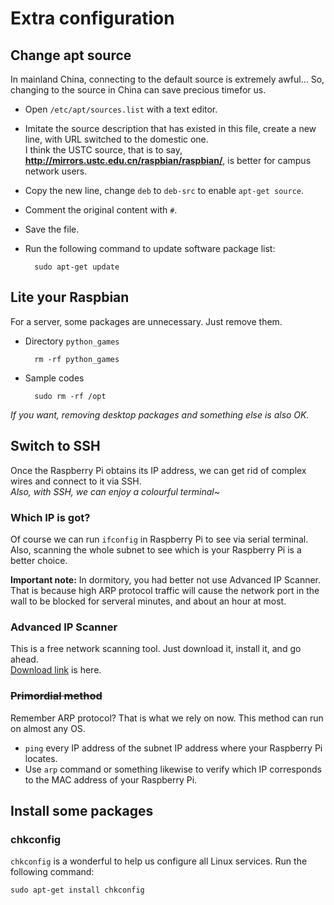 # Extra configuration
## Change apt source
In mainland China, connecting to the default source is extremely awful... So, changing to the source in China can save precious timefor us.

* Open `/etc/apt/sources.list` with a text editor.
* Imitate the source description that has existed in this file, create a new line, with URL switched to the domestic one.  
I think the USTC source, that is to say, **http://mirrors.ustc.edu.cn/raspbian/raspbian/**, is better for campus network users.
* Copy the new line, change `deb` to `deb-src` to enable `apt-get source`.
* Comment the original content with `#`.
* Save the file.
* Run the following command to update software package list:

		sudo apt-get update

## Lite your Raspbian
For a server, some packages are unnecessary. Just remove them.

* Directory `python_games`

		rm -rf python_games
* Sample codes

		sudo rm -rf /opt

*If you want, removing desktop packages and something else is also OK.*

## Switch to SSH
Once the Raspberry Pi obtains its IP address, we can get rid of complex wires and  connect to it via SSH.  
*Also, with SSH, we can enjoy a colourful terminal~*

### Which IP is got?
Of course we can run `ifconfig` in Raspberry Pi to see via serial terminal. Also, scanning the whole subnet to see which is your Raspberry Pi is a better choice.

**Important note:** In dormitory, you had better not use Advanced IP Scanner. That is because high ARP protocol traffic will cause the network port in the wall to be blocked for serveral minutes, and about an hour at most.

### Advanced IP Scanner
This is a free network scanning tool. Just download it, install it, and go ahead.  
[Download link](http://www.advanced-ip-scanner.com/cn/) is here.

### ~~Primordial method~~
Remember ARP protocol? That is what we rely on now. This method can run on almost any OS.

* `ping` every IP address of the subnet IP address where your Raspberry Pi locates.
* Use `arp` command or something likewise to verify which IP corresponds to the MAC address of your Raspberry Pi.

## Install some packages
### chkconfig
`chkconfig` is a wonderful to help us configure all Linux services. Run the following command:

	sudo apt-get install chkconfig